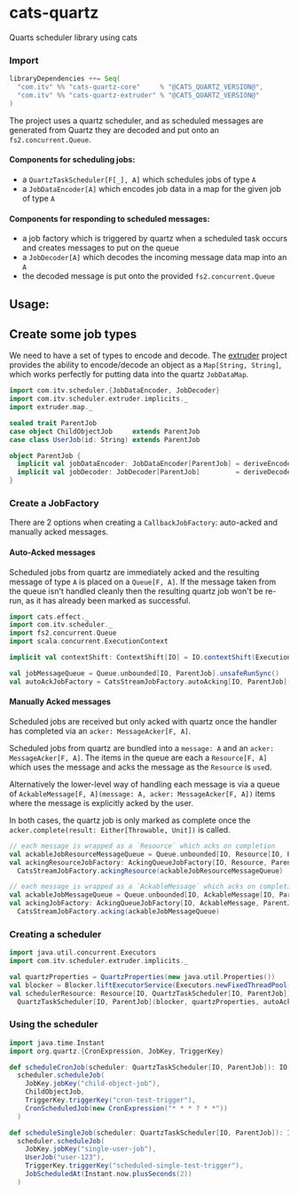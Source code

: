 # cats-quartz
Quarts scheduler library using cats

### Import
```scala
libraryDependencies ++= Seq(
  "com.itv" %% "cats-quartz-core"     % "@CATS_QUARTZ_VERSION@",
  "com.itv" %% "cats-quartz-extruder" % "@CATS_QUARTZ_VERSION@"
)
```

The project uses a quartz scheduler, and as scheduled messages are generated from Quartz they are
decoded and put onto an `fs2.concurrent.Queue`.

#### Components for scheduling jobs:
* a `QuartzTaskScheduler[F[_], A]` which schedules jobs of type `A`
* a `JobDataEncoder[A]` which encodes job data in a map for the given job of type `A`

#### Components for responding to scheduled messages:
* a job factory which is triggered by quartz when a scheduled task occurs and creates messages to put on the queue
* a `JobDecoder[A]` which decodes the incoming message data map into an `A`
* the decoded message is put onto the provided `fs2.concurrent.Queue`


## Usage:

## Create some job types
We need to have a set of types to encode and decode.
The [extruder](https://janstenpickle.github.io/extruder/) project provides the ability to
encode/decode an object as a `Map[String, String]`, which works perfectly for 
putting data into the quartz `JobDataMap`.
```scala mdoc
import com.itv.scheduler.{JobDataEncoder, JobDecoder}
import com.itv.scheduler.extruder.implicits._
import extruder.map._

sealed trait ParentJob
case object ChildObjectJob     extends ParentJob
case class UserJob(id: String) extends ParentJob

object ParentJob {
  implicit val jobDataEncoder: JobDataEncoder[ParentJob] = deriveEncoder[ParentJob]
  implicit val jobDecoder: JobDecoder[ParentJob]         = deriveDecoder[ParentJob]
}
```

### Create a JobFactory
There are 2 options when creating a `CallbackJobFactory`: auto-acked and manually acked messages.

#### Auto-Acked messages
Scheduled jobs from quartz are immediately acked and the resulting message of type `A` is placed on a `Queue[F, A]`.
If the message taken from the queue isn't handled cleanly then the resulting quartz job won't be re-run,
as it has already been marked as successful. 
```scala mdoc
import cats.effect._
import com.itv.scheduler._
import fs2.concurrent.Queue
import scala.concurrent.ExecutionContext

implicit val contextShift: ContextShift[IO] = IO.contextShift(ExecutionContext.global)

val jobMessageQueue = Queue.unbounded[IO, ParentJob].unsafeRunSync()
val autoAckJobFactory = CatsStreamJobFactory.autoAcking[IO, ParentJob](jobMessageQueue)
```

#### Manually Acked messages
Scheduled jobs are received but only acked with quartz once the handler has completed via an `acker: MessageAcker[F, A]`.

Scheduled jobs from quartz are bundled into a `message: A` and an `acker: MessageAcker[F, A]`.
The items in the queue are each a `Resource[F, A]` which uses the message and acks the message as the `Resource` is `use`d.

Alternatively the lower-level way of handling each message is via a queue of
`AckableMessage[F, A](message: A, acker: MessageAcker[F, A])` items where the message is explicitly acked by the user.

In both cases, the quartz job is only marked as complete once the `acker.complete(result: Either[Throwable, Unit])` is called.
```scala mdoc
// each message is wrapped as a `Resource` which acks on completion
val ackableJobResourceMessageQueue = Queue.unbounded[IO, Resource[IO, ParentJob]].unsafeRunSync()
val ackingResourceJobFactory: AckingQueueJobFactory[IO, Resource, ParentJob] =
  CatsStreamJobFactory.ackingResource(ackableJobResourceMessageQueue)

// each message is wrapped as a `AckableMessage` which acks on completion
val ackableJobMessageQueue = Queue.unbounded[IO, AckableMessage[IO, ParentJob]].unsafeRunSync()
val ackingJobFactory: AckingQueueJobFactory[IO, AckableMessage, ParentJob] =
  CatsStreamJobFactory.acking(ackableJobMessageQueue)
```

### Creating a scheduler
```scala mdoc
import java.util.concurrent.Executors
import com.itv.scheduler.extruder.implicits._

val quartzProperties = QuartzProperties(new java.util.Properties())
val blocker = Blocker.liftExecutorService(Executors.newFixedThreadPool(8))
val schedulerResource: Resource[IO, QuartzTaskScheduler[IO, ParentJob]] =
  QuartzTaskScheduler[IO, ParentJob](blocker, quartzProperties, autoAckJobFactory)
```

### Using the scheduler
```scala mdoc
import java.time.Instant
import org.quartz.{CronExpression, JobKey, TriggerKey}

def scheduleCronJob(scheduler: QuartzTaskScheduler[IO, ParentJob]): IO[Option[Instant]] =
  scheduler.scheduleJob(
    JobKey.jobKey("child-object-job"),
    ChildObjectJob,
    TriggerKey.triggerKey("cron-test-trigger"),
    CronScheduledJob(new CronExpression("* * * ? * *"))
  )

def scheduleSingleJob(scheduler: QuartzTaskScheduler[IO, ParentJob]): IO[Option[Instant]] =
  scheduler.scheduleJob(
    JobKey.jobKey("single-user-job"),
    UserJob("user-123"),
    TriggerKey.triggerKey("scheduled-single-test-trigger"),
    JobScheduledAt(Instant.now.plusSeconds(2))
  )
```
